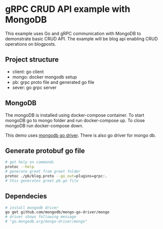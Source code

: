 # gRPC CRUD API example with MongoDB

This example uses Go and gRPC communication with MongoDB to demonstrate basic CRUD API. The example will be blog api enabling CRUD operations on blogposts.

## Project structure

- client: go client
- mongo: docker mongodb setup
- pb: grpc proto file and generated go file
- sever: go grpc server

## MongoDB

The mongoDB is installed using docker-compose container. To start mongoDB go to mongo folder and run docker-compose up. To close mongoDB run docker-compose down.

This demo uses [mongodb go driver](https://github.com/mongodb/mongo-go-driver). There is also go driver for mongo db.

## Generate protobuf go file

```bash
# get help on commands
protoc --help
# generate greet from greet folder
protoc ./pb/blog.proto --go_out=plugins=grpc:.
# this generates greet.pb.go file

```

## Dependecies

```bash
# install mongodb driver
go get github.com/mongodb/mongo-go-driver/mongo
# driver shows following message
# "go.mongodb.org/mongo-driver/mongo"

```
